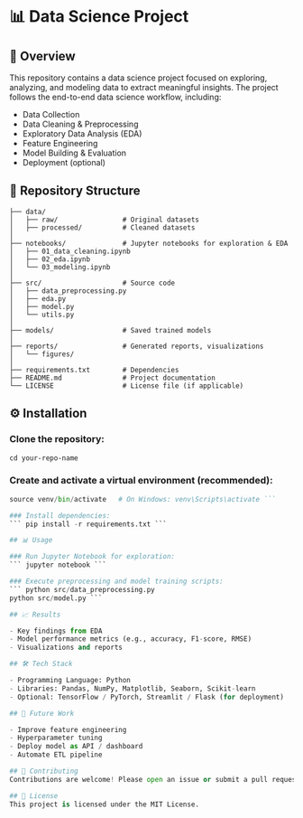 # 📊 Data Science Project

## 📌 Overview
This repository contains a data science project focused on exploring, analyzing, and modeling data to extract meaningful insights. The project follows the end-to-end data science workflow, including:

- Data Collection
- Data Cleaning & Preprocessing
- Exploratory Data Analysis (EDA)
- Feature Engineering
- Model Building & Evaluation
- Deployment (optional)

## 📂 Repository Structure
```
├── data/
│   ├── raw/                # Original datasets
│   ├── processed/          # Cleaned datasets
│
├── notebooks/              # Jupyter notebooks for exploration & EDA
│   ├── 01_data_cleaning.ipynb
│   ├── 02_eda.ipynb
│   └── 03_modeling.ipynb
│
├── src/                    # Source code
│   ├── data_preprocessing.py
│   ├── eda.py
│   ├── model.py
│   └── utils.py
│
├── models/                 # Saved trained models
│
├── reports/                # Generated reports, visualizations
│   └── figures/
│
├── requirements.txt        # Dependencies
├── README.md               # Project documentation
└── LICENSE                 # License file (if applicable)
```

## ⚙️ Installation

### Clone the repository:
``` git clone https://github.com/your-username/your-repo-name.git
cd your-repo-name
```

### Create and activate a virtual environment (recommended):
``` python -m venv venv
source venv/bin/activate   # On Windows: venv\Scripts\activate ```

### Install dependencies:
``` pip install -r requirements.txt ```

## 📊 Usage

### Run Jupyter Notebook for exploration:
``` jupyter notebook ```

### Execute preprocessing and model training scripts:
``` python src/data_preprocessing.py
python src/model.py ```

## 📈 Results

- Key findings from EDA
- Model performance metrics (e.g., accuracy, F1-score, RMSE)
- Visualizations and reports

## 🛠️ Tech Stack

- Programming Language: Python
- Libraries: Pandas, NumPy, Matplotlib, Seaborn, Scikit-learn
- Optional: TensorFlow / PyTorch, Streamlit / Flask (for deployment)

## 🚀 Future Work

- Improve feature engineering
- Hyperparameter tuning
- Deploy model as API / dashboard
- Automate ETL pipeline

## 🤝 Contributing
Contributions are welcome! Please open an issue or submit a pull request.

## 📜 License
This project is licensed under the MIT License.
